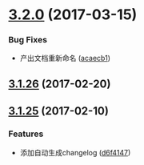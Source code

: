 <a name="3.2.0"></a>
# [3.2.0](https://github.com/iuap-design/neoui-kero-mixin/compare/v3.1.26...v3.2.0) (2017-03-15)


### Bug Fixes

* 产出文档重新命名 ([acaecb1](https://github.com/iuap-design/neoui-kero-mixin/commit/acaecb1))



<a name="3.1.26"></a>
## [3.1.26](https://github.com/iuap-design/neoui-kero-mixin/compare/v3.1.25...v3.1.26) (2017-02-20)



<a name="3.1.25"></a>
## [3.1.25](https://github.com/iuap-design/neoui-kero-mixin/compare/d6f4147...v3.1.25) (2017-02-10)


### Features

* 添加自动生成changelog ([d6f4147](https://github.com/iuap-design/neoui-kero-mixin/commit/d6f4147))



